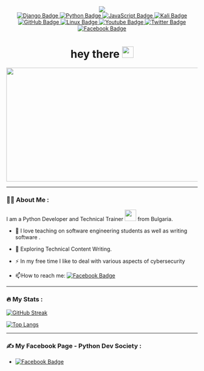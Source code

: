 <div id="header" align="center">
  <img src="https://media.giphy.com/media/26tn33aiTi1jkl6H6/giphy.gif"/>
</div>

<div id="badges" align="center">
  <a href="your-django-URL">
    <img src="https://img.shields.io/badge/django-%23092E20.svg?style=for-the-badge&logo=django&logoColor=white" alt="Django Badge"/>
  </a>
  
  <a href="your-python-URL">
    <img src="https://img.shields.io/badge/python-3670A0?style=for-the-badge&logo=python&logoColor=ffdd54" alt="Python Badge"/>
  </a>
  
  <a href="your-javascript-URL">
    <img src="https://img.shields.io/badge/javascript-%23323330.svg?style=for-the-badge&logo=javascript&logoColor=%23F7DF1E" alt="JavaScript Badge"/>
  </a>
  
  <a href="your-kali-URL">
    <img src="https://img.shields.io/badge/Kali-268BEE?style=for-the-badge&logo=kalilinux&logoColor=white" alt="Kali Badge"/>
  </a>
  
  <a href="your-github-URL">
    <img src="https://img.shields.io/badge/github-%23121011.svg?style=for-the-badge&logo=github&logoColor=white" alt="GitHub Badge"/>
  </a>
  
   <a href="your-linux-URL">
    <img src="https://img.shields.io/badge/Linux-FCC624?style=for-the-badge&logo=linux&logoColor=black" alt="Linux Badge"/>
  </a>
  
  <a href="your-youtube-URL">
    <img src="https://img.shields.io/badge/YouTube-red?style=for-the-badge&logo=youtube&logoColor=white" alt="Youtube Badge"/>
  </a>
  
  <a href="your-twitter-URL">
    <img src="https://img.shields.io/badge/Twitter-blue?style=for-the-badge&logo=twitter&logoColor=white" alt="Twitter Badge"/>
  </a>
  
  <a href="your-facebook-URL">
    <img src="https://img.shields.io/badge/Facebook-%231877F2.svg?style=for-the-badge&logo=Facebook&logoColor=white" alt="Facebook Badge"/>
  </a>
  
  <h1>
  hey there
  <img src="https://media.giphy.com/media/hvRJCLFzcasrR4ia7z/giphy.gif" width="30px"/>
  </h1>
  
</div>

<div align="center">
  <img src="https://media.giphy.com/media/dWesBcTLavkZuG35MI/giphy.gif" width="600" height="300"/>
</div>

---

### :woman_technologist: About Me :

I am a Python Developer and Technical Trainer <img src="https://media.giphy.com/media/WUlplcMpOCEmTGBtBW/giphy.gif" width="30"> from Bulgaria.

- :telescope: I love teaching on software engineering students as well as writing software .

- :seedling: Exploring Technical Content Writing.

- :zap: In my free time I like to deal with various aspects of cybersecurity

- :mailbox:How to reach me: [![Facebook Badge](https://img.shields.io/badge/Facebook-%231877F2.svg?style=for-the-badge&logo=Facebook&logoColor=white)](https://www.facebook.com/mario.zahariev.9)

---

### :fire: My Stats :
[![GitHub Streak](http://github-readme-streak-stats.herokuapp.com?user=zahariev-webbersof&theme=dark&background=000000)](https://git.io/streak-stats)

[![Top Langs](https://github-readme-stats.vercel.app/api/top-langs/?username=zahariev-webbersof&layout=compact&theme=vision-friendly-dark)](https://github.com/anuraghazra/github-readme-stats)

---

### :writing_hand: My Facebook Page - Python Dev Society :
- [![Facebook Badge](https://img.shields.io/badge/Facebook-%231877F2.svg?style=for-the-badge&logo=Facebook&logoColor=white)](https://www.facebook.com/PythonDevSociety)
